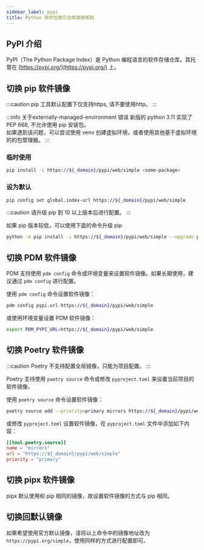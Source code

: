 ```yaml
---
sidebar_label: pypi
title: Python 软件包索引仓库使用帮助
---
```


## PyPI 介绍

PyPI（The Python Package Index）是 Python 编程语言的软件存储仓库。其托管在 [https://pypi.org/](https://pypi.org/) 上。

## 切换 pip 软件镜像

:::caution
pip 工具默认配置下仅支持https, 请不要使用http。
:::

:::info 关于externally-managed-environment 错误
新版的 python 3.11 实现了 PEP 668, 不允许使用 pip 安装包。  
如果遇到该问题，可以尝试使用 venv 创建虚拟环境，或者使用其他基于虚拟环境的的包管理器。
:::

### 临时使用

```bash varcode
pip install -i https://${_domain}/pypi/web/simple <some-package>
```

### 设为默认

```bash varcode
pip config set global.index-url https://${_domain}/pypi/web/simple
```

:::caution
请升级 pip 到 10 以上版本后进行配置。
:::

如果 pip 版本较低，可以使用下面的命令升级 pip
```bash varcode
python -m pip install -i https://${_domain}/pypi/web/simple --upgrade pip
```

## 切换 PDM 软件镜像

PDM 支持使用 `pdm config` 命令或环境变量来设置软件镜像。如果长期使用，建议通过 `pdm config` 进行配置。

使用 `pdm config` 命令设置软件镜像：
```bash varcode
pdm config pypi.url https://${_domain}/pypi/web/simple
```

或使用环境变量设置 PDM 软件镜像：
```bash varcode
export PDM_PYPI_URL=https://${_domain}/pypi/web/simple
```

## 切换 Poetry 软件镜像

:::caution
Poetry 不支持配置全局镜像，只能为项目配置。
:::

Poetry 支持使用 `poetry source` 命令或修改 `pyproject.toml` 来设置当前项目的软件镜像。

使用 `poetry source` 命令设置软件镜像：
```bash varcode
poetry source add --priority=primary mirrors https://${_domain}/pypi/web/simple
```

或修改 `pyproject.toml` 设置软件镜像，在 `pyproject.toml` 文件中添加如下内容：
```toml varcode
[[tool.poetry.source]]
name = "mirrors"
url = "https://${_domain}/pypi/web/simple"
priority = "primary"
```

## 切换 pipx 软件镜像

pipx 默认使用和 pip 相同的镜像，故设置软件镜像的方式与 pip 相同。

## 切换回默认镜像

如果希望使用官方默认镜像，请将以上命令中的镜像地址改为 `https://pypi.org/simple`，使用同样的方式进行配置即可。
